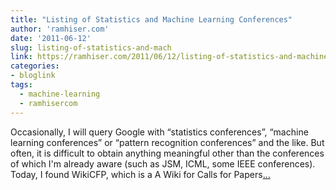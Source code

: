 ```yaml
---
title: "Listing of Statistics and Machine Learning Conferences"
author: 'ramhiser.com'
date: '2011-06-12'
slug: listing-of-statistics-and-mach
link: https://ramhiser.com/2011/06/12/listing-of-statistics-and-machine-learning-conferences/
categories:
- bloglink
tags:
  - machine-learning
  - ramhisercom
---
```


Occasionally, I will query Google with “statistics conferences”, “machine learning conferences” or “pattern recognition conferences” and the like. But often, it is difficult to obtain anything meaningful other than the conferences of which I'm already aware (such as JSM, ICML, some IEEE conferences). Today, I found WikiCFP, which is a A Wiki for Calls for Papers[... <i class="fas fa-external-link-alt"></i>](https://ramhiser.com/2011/06/12/listing-of-statistics-and-machine-learning-conferences/)

